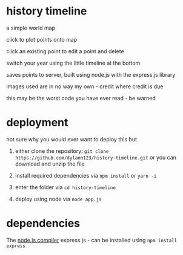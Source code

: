 # history timeline

a simple world map

click to plot points onto map

click an existing point to edit a point and delete

switch your year using the little timeline at the bottom

saves points to server, built using node.js with the express.js library

images used are in no way my own - credit where credit is due

this may be the worst code you have ever read - be warned

# deployment
not sure why you would ever want to deploy this but

1. either clone the repository:
`git clone https://github.com/dylann123/history-timeline.git`
or you can download and unzip the file

2. install required dependencies via `npm install` or `yarn -i`

3. enter the folder via `cd history-timeline`

4. deploy using node via `node app.js`

# dependencies

The [node.js compiler](https://nodejs.org/en/download/)
express.js - can be installed using `npm install express`